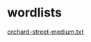 
# wordlists

[orchard-street-medium.txt](https://github.com/sts10/orchard-street-wordlists/blob/main/lists/orchard-street-medium.txt)
